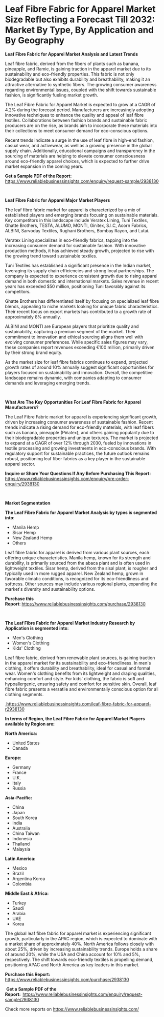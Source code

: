 <p><h1>Leaf Fibre Fabric for Apparel Market Size Reflecting a Forecast Till 2032: Market By Type, By Application and By Geography</h1></p><p><strong>Leaf Fibre Fabric for Apparel Market Analysis and Latest Trends</strong></p>
<p><p>Leaf fibre fabric, derived from the fibers of plants such as banana, pineapple, and Ramie, is gaining traction in the apparel market due to its sustainability and eco-friendly properties. This fabric is not only biodegradable but also exhibits durability and breathability, making it an attractive alternative to synthetic fibers. The growing consumer awareness regarding environmental issues, coupled with the shift towards sustainable fashion, is significantly fueling market growth.</p><p>The Leaf Fibre Fabric for Apparel Market is expected to grow at a CAGR of 4.2% during the forecast period. Manufacturers are increasingly adopting innovative techniques to enhance the quality and appeal of leaf fibre textiles. Collaborations between fashion brands and sustainable fabric producers are on the rise, as brands aim to incorporate these materials into their collections to meet consumer demand for eco-conscious options.</p><p>Recent trends indicate a surge in the use of leaf fibre in high-end fashion, casual wear, and activewear, as well as a growing presence in the global supply chain. Additionally, educational campaigns and transparency in the sourcing of materials are helping to elevate consumer consciousness around eco-friendly apparel choices, which is expected to further drive market expansion in the coming years.</p></p>
<p><strong>Get a Sample PDF of the Report:&nbsp;</strong> <a href="https://www.reliablebusinessinsights.com/enquiry/request-sample/2938130?utm_campaign=2760&utm_medium=2&utm_source=Github&utm_content=ia&utm_term=14032025&utm_id=leaf-fibre-fabric-for-apparel">https://www.reliablebusinessinsights.com/enquiry/request-sample/2938130</a></p>
<p>&nbsp;</p>
<p><strong>Leaf Fibre Fabric for Apparel Major Market Players</strong></p>
<p><p>The leaf fibre fabric market for apparel is characterized by a mix of established players and emerging brands focusing on sustainable materials. Key competitors in this landscape include Veratex Lining, Tuni Textiles, Ghatte Brothers, TESTA, ALUMO, MONTI, Ginitex, S.I.C, Acorn Fabrics, ALBINI, Sarvoday Textiles, Rughani Brothers, Bombay Rayon, and Lutai.</p><p>Veratex Lining specializes in eco-friendly fabrics, tapping into the increasing consumer demand for sustainable fashion. With innovative production methods, it has achieved steady growth, projected to rise with the growing trend toward sustainable textiles.</p><p>Tuni Textiles has established a significant presence in the Indian market, leveraging its supply chain efficiencies and strong local partnerships. The company is expected to experience consistent growth due to rising apparel demand in both domestic and international markets. Sales revenue in recent years has exceeded $50 million, positioning Tuni favorably against its competitors.</p><p>Ghatte Brothers has differentiated itself by focusing on specialized leaf fibre blends, appealing to niche markets looking for unique fabric characteristics. Their recent focus on export markets has contributed to a growth rate of approximately 8% annually.</p><p>ALBINI and MONTI are European players that prioritize quality and sustainability, capturing a premium segment of the market. Their commitment to innovation and ethical sourcing aligns them well with evolving consumer preferences. While specific sales figures may vary, these companies report revenues exceeding €100 million, primarily driven by their strong brand equity.</p><p>As the market size for leaf fibre fabrics continues to expand, projected growth rates of around 10% annually suggest significant opportunities for players focused on sustainability and innovation. Overall, the competitive landscape remains dynamic, with companies adapting to consumer demands and leveraging emerging trends.</p></p>
<p>&nbsp;</p>
<p><strong>What Are The Key Opportunities For Leaf Fibre Fabric for Apparel Manufacturers?</strong></p>
<p><p>The Leaf Fibre Fabric market for apparel is experiencing significant growth, driven by increasing consumer awareness of sustainable fashion. Recent trends indicate a rising demand for eco-friendly materials, with leaf fibers such as banana, pineapple (Piñatex), and others gaining popularity due to their biodegradable properties and unique textures. The market is projected to expand at a CAGR of over 12% through 2030, fueled by innovations in textile processing and growing investments in eco-conscious brands. With regulatory support for sustainable practices, the future outlook remains robust, positioning leaf fiber fabrics as a key player in the sustainable apparel sector.</p></p>
<p><strong>Inquire or Share Your Questions If Any Before Purchasing This Report:</strong> <a href="https://www.reliablebusinessinsights.com/enquiry/pre-order-enquiry/2938130?utm_campaign=2760&utm_medium=2&utm_source=Github&utm_content=ia&utm_term=14032025&utm_id=leaf-fibre-fabric-for-apparel">https://www.reliablebusinessinsights.com/enquiry/pre-order-enquiry/2938130</a></p>
<p>&nbsp;</p>
<p><strong>Market Segmentation</strong></p>
<p><strong>The Leaf Fibre Fabric for Apparel Market Analysis by types is segmented into:</strong></p>
<p><ul><li>Manila Hemp</li><li>Sisar Hemp</li><li>New Zealand Hemp</li><li>Others</li></ul></p>
<p><p>Leaf fibre fabric for apparel is derived from various plant sources, each offering unique characteristics. Manila hemp, known for its strength and durability, is primarily sourced from the abaca plant and is often used in lightweight textiles. Sisar hemp, derived from the sisal plant, is rougher and typically used in more rugged apparel. New Zealand hemp, grown in favorable climatic conditions, is recognized for its eco-friendliness and softness. Other sources may include various regional plants, expanding the market's diversity and sustainability options.</p></p>
<p><strong>Purchase this Report:&nbsp;</strong><a href="https://www.reliablebusinessinsights.com/purchase/2938130?utm_campaign=2760&utm_medium=2&utm_source=Github&utm_content=ia&utm_term=14032025&utm_id=leaf-fibre-fabric-for-apparel">https://www.reliablebusinessinsights.com/purchase/2938130</a></p>
<p>&nbsp;</p>
<p><strong>The Leaf Fibre Fabric for Apparel Market Industry Research by Application is segmented into:</strong></p>
<p><ul><li>Men's Clothing</li><li>Women's Clothing</li><li>Kids' Clothing</li></ul></p>
<p><p>Leaf fibre fabric, derived from renewable plant sources, is gaining traction in the apparel market for its sustainability and eco-friendliness. In men's clothing, it offers durability and breathability, ideal for casual and formal wear. Women's clothing benefits from its lightweight and draping qualities, enhancing comfort and style. For kids' clothing, the fabric is soft and hypoallergenic, ensuring safety and comfort for sensitive skin. Overall, leaf fibre fabric presents a versatile and environmentally conscious option for all clothing segments.</p></p>
<p><a href="https://www.reliablebusinessinsights.com/leaf-fibre-fabric-for-apparel-r2938130?utm_campaign=2760&utm_medium=2&utm_source=Github&utm_content=ia&utm_term=14032025&utm_id=leaf-fibre-fabric-for-apparel">&nbsp;https://www.reliablebusinessinsights.com/leaf-fibre-fabric-for-apparel-r2938130</a></p>
<p><strong>In terms of Region, the Leaf Fibre Fabric for Apparel Market Players available by Region are:</strong></p>
<p>
    <p> <strong> North America: </strong>
        <ul>
            <li>United States</li>
            <li>Canada</li>
        </ul>
        </p> 
    <p> <strong> Europe: </strong>
        <ul>
            <li>Germany</li>
            <li>France</li>
            <li>U.K.</li>
            <li>Italy</li>
            <li>Russia</li>
        </ul>
        </p> 
    <p> <strong> Asia-Pacific: </strong>
        <ul>
            <li>China</li>
            <li>Japan</li>
            <li>South Korea</li>
            <li>India</li>
            <li>Australia</li>
            <li>China Taiwan</li>
            <li>Indonesia</li>
            <li>Thailand</li>
            <li>Malaysia</li>
        </ul>
        </p> 
    <p> <strong> Latin America: </strong>
        <ul>
            <li>Mexico</li>
            <li>Brazil</li>
            <li>Argentina Korea</li>
            <li>Colombia</li>
        </ul>
        </p> 
    <p> <strong> Middle East & Africa: </strong>
        <ul>
            <li>Turkey</li>
            <li>Saudi</li>
            <li>Arabia</li>
            <li>UAE</li>
            <li>Korea</li>
        </ul>
    </p>
    </p>
<p><p>The global leaf fibre fabric for apparel market is experiencing significant growth, particularly in the APAC region, which is expected to dominate with a market share of approximately 40%. North America follows closely with about 25%, driven by increasing sustainability trends. Europe holds a share of around 20%, while the USA and China account for 10% and 5%, respectively. The shift towards eco-friendly textiles is propelling demand, positioning APAC and North America as key leaders in this market.</p></p>
<p><strong>Purchase this Report: </strong><a href="https://www.reliablebusinessinsights.com/purchase/2938130?utm_campaign=2760&utm_medium=2&utm_source=Github&utm_content=ia&utm_term=14032025&utm_id=leaf-fibre-fabric-for-apparel">https://www.reliablebusinessinsights.com/purchase/2938130</a></p>
<p>&nbsp;<strong>Get a Sample PDF of the Report:&nbsp;&nbsp;</strong><a href="https://www.reliablebusinessinsights.com/enquiry/request-sample/2938130?utm_campaign=2760&utm_medium=2&utm_source=Github&utm_content=ia&utm_term=14032025&utm_id=leaf-fibre-fabric-for-apparel">https://www.reliablebusinessinsights.com/enquiry/request-sample/2938130</a></p>
<p><strong></strong></p>
<p>Check more reports on <a href="https://www.reliablebusinessinsights.com/?utm_campaign=2760&utm_medium=2&utm_source=Github&utm_content=ia&utm_term=14032025&utm_id=leaf-fibre-fabric-for-apparel">https://www.reliablebusinessinsights.com/</a></p>